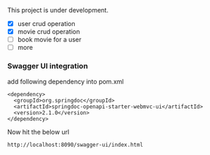 This project is under development.

- [x] user crud operation
- [x] movie crud operation
- [ ] book movie for a user
- [ ] more

### Swagger UI integration
add following dependency into pom.xml
```
<dependency>
  <groupId>org.springdoc</groupId>
  <artifactId>springdoc-openapi-starter-webmvc-ui</artifactId>
  <version>2.1.0</version>
</dependency>
```
Now hit the below url 
```
http://localhost:8090/swagger-ui/index.html
```
